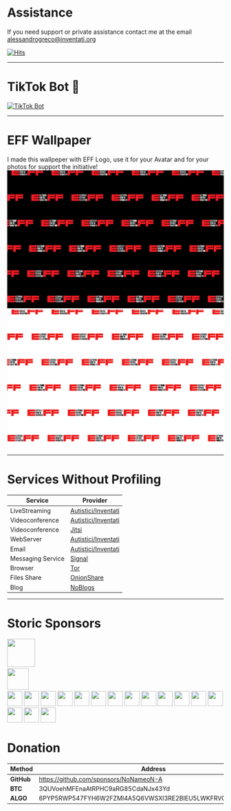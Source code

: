 # Assistance
If you need support or private assistance contact me at the email [alessandrogreco@inventati.org](mailto:alessandrogreco@inventati.org)

[![Hits](https://hits.seeyoufarm.com/api/count/incr/badge.svg?url=https%3A%2F%2Fgithub.com%2FNoNameoN-A&count_bg=%23555555&title_bg=%23555555&icon=github.svg&icon_color=%23E7E7E7&title=Views+Count&edge_flat=false)](https://github.com/NoNameoN-A/)

---

# TikTok Bot 🤖
[![TikTok Bot](https://github-readme-stats.vercel.app/api/pin/?username=NoNameoN-A&repo=TikTok-Follow-Heart-Views-Bot&show_icons=true&theme=dark)](https://github.com/NoNameoN-A/TikTok-Follow-Heart-Views-Bot)</br>

---

# EFF Wallpaper
I made this wallpeper with EFF Logo, use it for your Avatar and for your photos for support the initiative!
<a href="https://github.com/NoNameoN-A/NoNameoN-A/blob/main/img/EFF%20wallpaper.png" target="_blank"><img src="https://github.com/NoNameoN-A/NoNameoN-A/blob/main/img/EFF%20wallpaper.png" width="586" height="320"></a><br>
<a href="https://github.com/NoNameoN-A/NoNameoN-A/blob/main/img/EFF%20wallpaper%20white.png" target="_blank"><img src="https://github.com/NoNameoN-A/NoNameoN-A/blob/main/img/EFF%20wallpaper%20white.png" width="586" height="320"></a>

---

# Services Without Profiling

|Service|Provider|
|--|--|
|LiveStreaming|[Autistici/Inventati](https://www.autistici.org/docs/stream-obs)|
|Videoconference|[Autistici/Inventati](https://vc.autistici.org/)|
|Videoconference|[Jitsi](https://meet.jit.si/)|
|WebServer|[Autistici/Inventati](https://vc.autistici.org/)|
|Email|[Autistici/Inventati](https://vc.autistici.org/)|
|Messaging Service|[Signal](https://signal.org/download/)|
|Browser|[Tor](https://www.torproject.org/download/)|
|Files Share|[OnionShare](https://onionshare.org/)|
|Blog|[NoBlogs](https://www.autistici.org/docs/blog/)|

--- 
# Storic Sponsors
<a href="https://github.com/Apocalyps2001" target="_blank"><img src="https://avatars.githubusercontent.com/u/82934936?v=4" width="65" height="65"></a></br>
<a href="https://github.com/1thoughtmedia" target="_blank"><img src="https://avatars.githubusercontent.com/u/83051283?v=4" width="50" height="50"></a></br>
<a href="https://github.com/zerenity23" target="_blank"><img src="https://avatars.githubusercontent.com/u/76807999?v=4" width="35" height="35"></a>
<a href="https://github.com/mateo787" target="_blank"><img src="https://avatars.githubusercontent.com/u/70239893?v=4" width="35" height="35"></a>
<a href="https://github.com/Cosentino108" target="_blank"><img src="https://avatars.githubusercontent.com/u/81426885?v=4" width="35" height="35"></a>
<a href="https://github.com/mindofcam" target="_blank"><img src="https://avatars.githubusercontent.com/u/82601251?v=4" width="35" height="35"></a>
<a href="https://github.com/London200" target="_blank"><img src="https://avatars.githubusercontent.com/u/69599253?v=4" width="35" height="35"></a>
<a href="https://github.com/commander0" target="_blank"><img src="https://avatars.githubusercontent.com/u/24908568?v=4" width="35" height="35"></a>
<a href="https://github.com/KroSty88" target="_blank"><img src="https://avatars.githubusercontent.com/u/84800246?v=4" width="35" height="35"></a>
<a href="https://github.com/ashraf218" target="_blank"><img src="https://avatars.githubusercontent.com/u/76716545?v=4" width="35" height="35"></a>
<a href="https://github.com/Juma1091" target="_blank"><img src="https://avatars.githubusercontent.com/u/84912204?v=4" width="35" height="35"></a>
<a href="https://github.com/LoganRichardson" target="_blank"><img src="https://avatars.githubusercontent.com/u/14199420?v=4" width="35" height="35"></a>
<a href="https://github.com/galinickel" target="_blank"><img src="https://avatars.githubusercontent.com/u/59318616?v=4" width="35" height="35"></a>
<a href="https://github.com/massacretv" target="_blank"><img src="https://avatars.githubusercontent.com/u/34430777?v=4" width="35" height="35"></a>
<a href="https://github.com/anti0342" target="_blank"><img src="https://avatars.githubusercontent.com/u/82134515?v=4" width="35" height="35"></a>
<a href="https://github.com/Rakoonit" target="_blank"><img src="https://avatars.githubusercontent.com/u/85995670?v=4" width="35" height="35"></a>
<a href="https://github.com/7amad208" target="_blank"><img src="https://avatars.githubusercontent.com/u/57397736?v=4" width="35" height="35"></a>
<a href="https://github.com/overy0u" target="_blank"><img src="https://avatars.githubusercontent.com/u/35597969?v=4" width="35" height="35"></a>

# Donation
|Method|Address|
|--|--|
|**GitHub**|https://github.com/sponsors/NoNameoN-A|
|**BTC**|3QUVoehMFEnaAtRPHC9aRG85CdaNJx43Yd|
|**ALGO**|6PYP5RWP547FYH6W2FZMI4A5Q6VWSXI3RE2BIEU5LWKFRVG3VX75YTVNEI|
